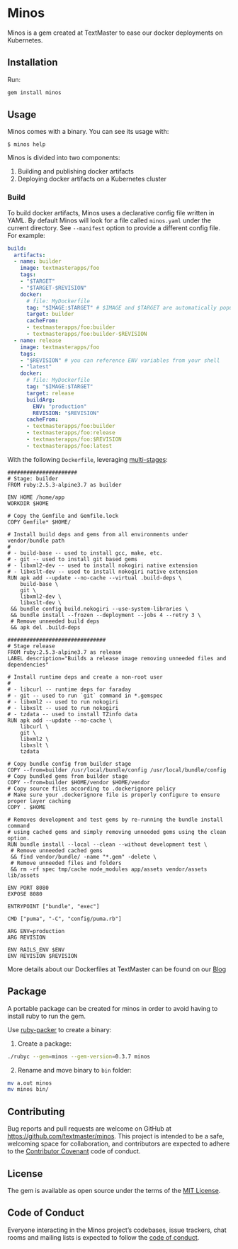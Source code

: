 # Minos

Minos is a gem created at TextMaster to ease our docker deployments on Kubernetes.

## Installation

Run:

```ruby
gem install minos
```

## Usage

Minos comes with a binary. You can see its usage with:

    $ minos help

Minos is divided into two components:

  1. Building and publishing docker artifacts
  2. Deploying docker artifacts on a Kubernetes cluster

### Build

To build docker artifacts, Minos uses a declarative config file written in YAML.
By default Minos will look for a file called `minos.yaml` under the
current directory. See `--manifest` option to provide a different config file.
For example:

```yaml
build:
  artifacts:
  - name: builder
    image: textmasterapps/foo
    tags:
    - "$TARGET"
    - "$TARGET-$REVISION"
    docker:
      # file: MyDockerfile
      tag: "$IMAGE:$TARGET" # $IMAGE and $TARGET are automatically populated as env vars for you
      target: builder
      cacheFrom:
      - textmasterapps/foo:builder
      - textmasterapps/foo:builder-$REVISION
  - name: release
    image: textmasterapps/foo
    tags:
    - "$REVISION" # you can reference ENV variables from your shell
    - "latest"
    docker:
      # file: MyDockerfile
      tag: "$IMAGE:$TARGET"
      target: release
      buildArg:
        ENV: "production"
        REVISION: "$REVISION"
      cacheFrom:
      - textmasterapps/foo:builder
      - textmasterapps/foo:release
      - textmasterapps/foo:$REVISION
      - textmasterapps/foo:latest
```

With the following `Dockerfile`, leveraging [multi-stages](https://docs.docker.com/develop/develop-images/multistage-build/):

```
######################
# Stage: builder
FROM ruby:2.5.3-alpine3.7 as builder

ENV HOME /home/app
WORKDIR $HOME

# Copy the Gemfile and Gemfile.lock
COPY Gemfile* $HOME/

# Install build deps and gems from all environments under vendor/bundle path
#
# - build-base -- used to install gcc, make, etc.
# - git -- used to install git based gems
# - libxml2-dev -- used to install nokogiri native extension
# - libxslt-dev -- used to install nokogiri native extension
RUN apk add --update --no-cache --virtual .build-deps \
    build-base \
    git \
    libxml2-dev \
    libxslt-dev \
 && bundle config build.nokogiri --use-system-libraries \
 && bundle install --frozen --deployment --jobs 4 --retry 3 \
 # Remove unneeded build deps
 && apk del .build-deps

###############################
# Stage release
FROM ruby:2.5.3-alpine3.7 as release
LABEL description="Builds a release image removing unneeded files and dependencies"

# Install runtime deps and create a non-root user
#
# - libcurl -- runtime deps for faraday
# - git -- used to run `git` command in *.gemspec
# - libxml2 -- used to run nokogiri
# - libxslt -- used to run nokogiri
# - tzdata -- used to install TZinfo data
RUN apk add --update --no-cache \
    libcurl \
    git \
    libxml2 \
    libxslt \
    tzdata

# Copy bundle config from builder stage
COPY --from=builder /usr/local/bundle/config /usr/local/bundle/config
# Copy bundled gems from builder stage
COPY --from=builder $HOME/vendor $HOME/vendor
# Copy source files according to .dockerignore policy
# Make sure your .dockerignore file is properly configure to ensure proper layer caching
COPY . $HOME

# Removes development and test gems by re-running the bundle install command
# using cached gems and simply removing unneeded gems using the clean option.
RUN bundle install --local --clean --without development test \
 # Remove unneeded cached gems
 && find vendor/bundle/ -name "*.gem" -delete \
 # Remove unneeded files and folders
 && rm -rf spec tmp/cache node_modules app/assets vendor/assets lib/assets

ENV PORT 8080
EXPOSE 8080

ENTRYPOINT ["bundle", "exec"]

CMD ["puma", "-C", "config/puma.rb"]

ARG ENV=production
ARG REVISION

ENV RAILS_ENV $ENV
ENV REVISION $REVISION
```

More details about our Dockerfiles at TextMaster can be found on our [Blog](https://medium.com/textmaster-engineering/how-textmaster-reduced-deployment-time-by-using-multi-stages-dockerfile-in-its-ci-pipeline-ffb5e153bfc7)

## Package

A portable package can be created for minos in order to avoid having to install
ruby to run the gem.

Use [ruby-packer](https://github.com/pmq20/ruby-packer) to create a binary:

1. Create a package:

```sh
./rubyc --gem=minos --gem-version=0.3.7 minos
```

2. Rename and move binary to `bin` folder:

```sh
mv a.out minos
mv minos bin/
```

## Contributing

Bug reports and pull requests are welcome on GitHub at https://github.com/textmaster/minos. This project is intended to be a safe, welcoming space for collaboration, and contributors are expected to adhere to the [Contributor Covenant](http://contributor-covenant.org) code of conduct.

## License

The gem is available as open source under the terms of the [MIT License](https://opensource.org/licenses/MIT).

## Code of Conduct

Everyone interacting in the Minos project’s codebases, issue trackers, chat rooms and mailing lists is expected to follow the [code of conduct](https://github.com/textmaster/minos/blob/master/CODE_OF_CONDUCT.md).
